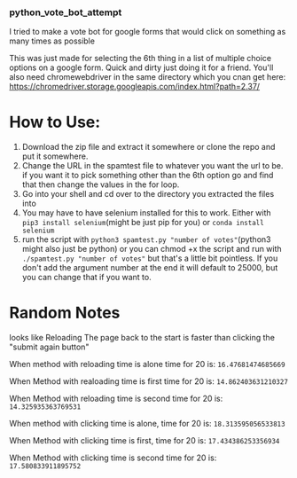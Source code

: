 <h3> python_vote_bot_attempt </h3>

I tried to make a vote bot for google forms that would click on something as many times as possible

This was just made for selecting the 6th thing in a list of multiple choice options on a google form.
Quick and dirty just doing it for a friend. You'll also need chromewebdriver in the same directory which you cnan get here: https://chromedriver.storage.googleapis.com/index.html?path=2.37/





<h1> How to Use: </h1>

1. Download the zip file and extract it somewhere or clone the repo and put it somewhere.
2. Change the URL in the spamtest file to whatever you want the url to be. if you want it to pick something other than the 6th option go and find that then change the values in the for loop. 
2. Go into your shell and cd over to the directory you extracted the files into
3. You may have to have selenium installed for this to work. Either with `pip3 install selenium`(might be just pip for you) or `conda install selenium` 
4. run the script with `python3 spamtest.py "number of votes"`(python3 might also just be python) or 
you can chmod +x the script and run with `./spamtest.py "number of votes"` but that's a little bit pointless. If you don't add the argument number at the end it will default to 25000, but you can change that if you want to.

<h1> Random Notes </h1>

looks like Reloading The page back to the start is faster than clicking the "submit again button"

When method with reloading time is alone time for 20 is: `16.47681474685669`

When Method with realoading time is first time for 20 is: `14.862403631210327`

When Method with reloading time is second time for 20 is: `14.325935363769531`



When method with clicking time is alone, time for 20 is: `18.313595056533813`

When Method with clicking time is first, time for 20 is: `17.434386253356934`

When Method with clicking time is second time for 20 is: `17.580833911895752`